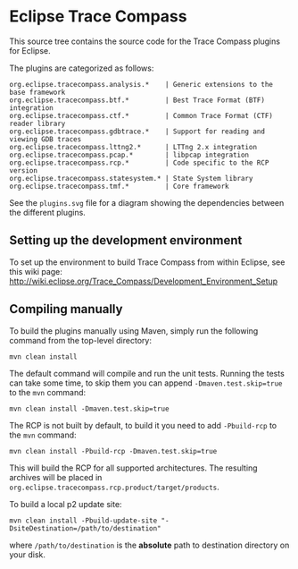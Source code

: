 Eclipse Trace Compass
=====================

This source tree contains the source code for the Trace Compass plugins for
Eclipse.

The plugins are categorized as follows:

    org.eclipse.tracecompass.analysis.*    | Generic extensions to the base framework
    org.eclipse.tracecompass.btf.*         | Best Trace Format (BTF) integration
    org.eclipse.tracecompass.ctf.*         | Common Trace Format (CTF) reader library
    org.eclipse.tracecompass.gdbtrace.*    | Support for reading and viewing GDB traces
    org.eclipse.tracecompass.lttng2.*      | LTTng 2.x integration
    org.eclipse.tracecompass.pcap.*        | libpcap integration
    org.eclipse.tracecompass.rcp.*         | Code specific to the RCP version
    org.eclipse.tracecompass.statesystem.* | State System library
    org.eclipse.tracecompass.tmf.*         | Core framework

See the `plugins.svg` file for a diagram showing the dependencies between the
different plugins.


Setting up the development environment
--------------------------------------

To set up the environment to build Trace Compass from within Eclipse, see this
wiki page:
<http://wiki.eclipse.org/Trace_Compass/Development_Environment_Setup>


Compiling manually
------------------

To build the plugins manually using Maven, simply run the following command from
the top-level directory:

    mvn clean install

The default command will compile and run the unit tests. Running the tests can
take some time, to skip them you can append `-Dmaven.test.skip=true` to the
`mvn` command:

    mvn clean install -Dmaven.test.skip=true


The RCP is not built by default, to build it you need to add `-Pbuild-rcp` to
the `mvn` command:

    mvn clean install -Pbuild-rcp -Dmaven.test.skip=true

This will build the RCP for all supported architectures. The resulting archives
will be placed in `org.eclipse.tracecompass.rcp.product/target/products`.


To build a local p2 update site:

    mvn clean install -Pbuild-update-site "-DsiteDestination=/path/to/destination"

where `/path/to/destination` is the **absolute** path to destination directory
on your disk.

